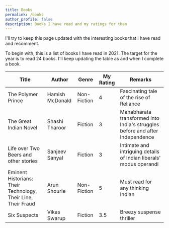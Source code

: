 ```yaml
---
title: Books
permalink: /books
author_profile: false
description: Books I have read and my ratings for them
---
```


I'll try to keep this page updated with the interesting books that I have read and recomment.

To begin with, this is a list of books I have read in 2021. The target for the year is to read 24 books. I'll keep updating the table as and when I complete a book.

| Title | Author | Genre | My Rating | Remarks |
|------|--------|-------|-----------|---------|
| The Polymer Prince | Hamish McDonald | Non-Fiction | 4 | Fascinating tale of the rise of Reliance |
| The Great Indian Novel | Shashi Tharoor | Fiction | 3 | Mahabharata transformed into India's struggles before and after Independence |
| Life over Two Beers and other stories | Sanjeev Sanyal | Fiction | 3 | Intimate and intriguing details of Indian liberals' modus operandi |
| Eminent Historians: Their Technology, Their Line, Their Fraud | Arun Shourie | Non-Fiction | 5 | Must read for any thinking Indian |
| Six Suspects | Vikas Swarup | Fiction | 3.5 | Breezy suspense thriller |